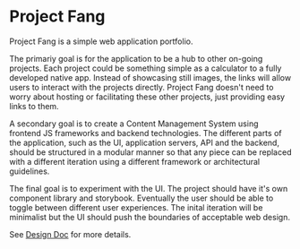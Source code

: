 # Project Fang
Project Fang is a simple web application portfolio. 

The primariy goal is for the application to be a hub to other on-going projects. Each project could be something simple as a calculator to a fully developed native app. Instead of showcasing still images, the links will allow users to interact with the projects directly. Project Fang doesn't need to worry about hosting or facilitating these other projects, just providing easy links to them.

A secondary goal is to create a Content Management System using frontend JS frameworks and backend technologies. The different parts of the application, such as the UI, application servers, API and the backend, should be structured in a modular manner so that any piece can be replaced with a different iteration using a different framework or architectural guidelines.

The final goal is to experiment with the UI. The project should have it's own component library and storybook. Eventually the user should be able to toggle between different user experiences. The inital iteration will be minimalist but the UI should push the boundaries of acceptable web design.


See [Design Doc][designDoc] for more details.

[designDoc]: DESIGN_DOC.md